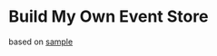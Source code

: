 # Build My Own Event Store
based on
[sample](https://github.com/oskardudycz/EventSourcing.NetCore/tree/main/Workshops/BuildYourOwnEventStore)